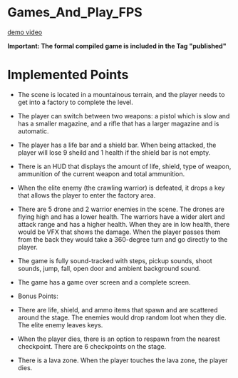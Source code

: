 # Games_And_Play_FPS
[demo video](https://youtu.be/ZgrLeJ9EkoY?si=okrIn-D16eN2kY1u)

**Important: The formal compiled game is included in the Tag "published"**

# Implemented Points
- The scene is located in a mountainous terrain, and the player needs to get into a factory to complete the level.
- The player can switch between two weapons: a pistol which is slow and has a smaller magazine, and a rifle that has a larger magazine and is automatic.
- The player has a life bar and a shield bar. When being attacked, the player will lose 9 sheild and 1 health if the shield bar is not empty.
- There is an HUD that displays the amount of life, shield, type of weapon, ammunition of the current weapon and total ammunition.
- When the elite enemy (the crawling warrior) is defeated, it drops a key that allows the player to enter the factory area.
- There are 5 drone and 2 warrior enemies in the scene. The drones are flying high and has a lower health. The warriors have a wider alert and attack range and has a higher health. When they are in low health, there would be VFX that shows the damage. When the player passes them from the back they would take a 360-degree turn and go directly to the player.
- The game is fully sound-tracked with steps, pickup sounds, shoot sounds, jump, fall, open door and ambient background sound.
- The game has a game over screen and a complete screen.

- Bonus Points:
- There are life, shield, and ammo items that  spawn and are scattered around the stage. The enemies would drop random loot when they die. The elite enemy leaves keys.
- When the player dies, there is an option to respawn from the nearest checkpoint. There are 6 checkpoints on the stage.
- There is a lava zone. When the player touches the lava zone, the player dies.
